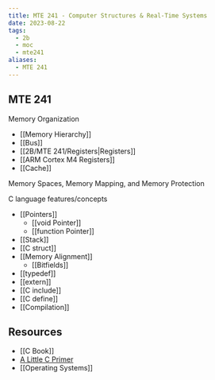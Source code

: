 ```yaml
---
title: MTE 241 - Computer Structures & Real-Time Systems
date: 2023-08-22
tags:
  - 2b
  - moc
  - mte241
aliases:
  - MTE 241
---
```

## MTE 241

Memory Organization
- [[Memory Hierarchy]]
- [[Bus]]
- [[2B/MTE 241/Registers|Registers]]
- [[ARM Cortex M4 Registers]]
- [[Cache]]

Memory Spaces, Memory Mapping, and Memory Protection



C language features/concepts
- [[Pointers]]
	- [[void Pointer]]
	- [[function Pointer]]
- [[Stack]]
- [[C struct]]
- [[Memory Alignment]]
	- [[Bitfields]]
- [[typedef]]
- [[extern]]
- [[C include]]
- [[C define]]
- [[Compilation]]

## Resources
- [[C Book]]
- [A Little C Primer](https://en.wikibooks.org/wiki/A_Little_C_Primer)
- [[Operating Systems]]
